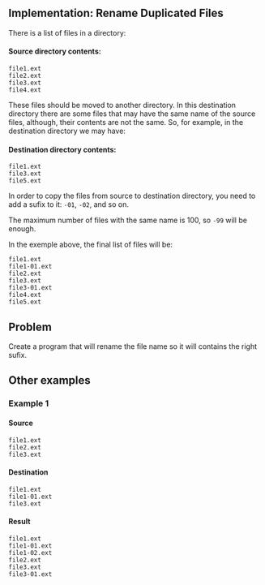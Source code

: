 
## Implementation: Rename Duplicated Files

There is a list of files in a directory:


#### Source directory contents:
```
file1.ext
file2.ext
file3.ext
file4.ext
```

These files should be moved to another directory. In this destination directory there are some files that may have the same name of the source files, although, their contents are not the same. So, for example, in the destination directory we may have:


#### Destination directory contents:
```
file1.ext
file3.ext
file5.ext
```

In order to copy the files from source to destination directory, you need to add a sufix to it: `-01`, `-02`, and so on.

The maximum number of files with the same name is 100, so `-99` will be enough.

In the exemple above, the final list of files will be: 

```
file1.ext
file1-01.ext
file2.ext
file3.ext
file3-01.ext
file4.ext
file5.ext
```

## Problem
Create a program that will rename the file name so it will contains the right sufix. 


## Other examples

### Example 1

#### Source
```
file1.ext
file2.ext
file3.ext
```

#### Destination
```
file1.ext
file1-01.ext
file3.ext
```


#### Result
```
file1.ext
file1-01.ext
file1-02.ext
file2.ext
file3.ext
file3-01.ext
```